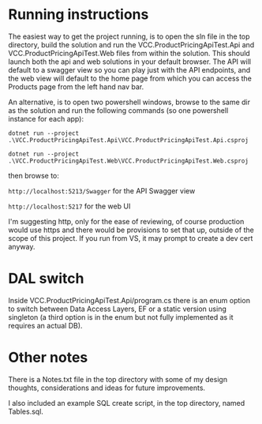 # Running instructions

The easiest way to get the project running, is to open the sln file in the top directory, build the solution and run the VCC.ProductPricingApiTest.Api and VCC.ProductPricingApiTest.Web files from within the solution. This should launch both the api and web solutions in your default browser. The API will default to a swagger view so you can play just with the API endpoints, and the web view will default to the home page from which you can access the Products page from the left hand nav bar.

An alternative, is to open two powershell windows, browse to the same dir as the solution and run the following commands (so one powershell instance for each app):

`dotnet run --project .\VCC.ProductPricingApiTest.Api\VCC.ProductPricingApiTest.Api.csproj`

`dotnet run --project .\VCC.ProductPricingApiTest.Web\VCC.ProductPricingApiTest.Web.csproj`

then browse to:

`http://localhost:5213/Swagger`  for the API Swagger view

`http://localhost:5217`  for the web UI

I'm suggesting http, only for the ease of reviewing, of course production would use https and there would be provisions to set that up, outside of the scope of this project. If you run from VS, it may prompt to create a dev cert anyway.

# DAL switch

Inside VCC.ProductPricingApiTest.Api/program.cs there is an enum option to switch between Data Access Layers, EF or a static version using singleton (a third option is in the enum but not fully implemented as it requires an actual DB).

# Other notes

There is a Notes.txt file in the top directory with some of my design thoughts, considerations and ideas for future improvements.

I also included an example SQL create script, in the top directory, named Tables.sql.
